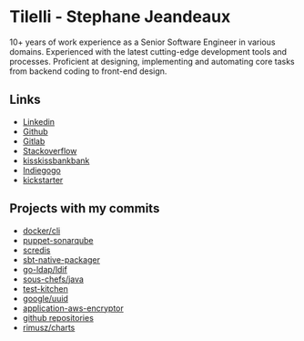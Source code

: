 # Tilelli - Stephane Jeandeaux

10+ years of work experience as a Senior Software Engineer in various domains.
Experienced with the latest cutting-edge development tools and processes.
Proficient at designing, implementing and automating core tasks from backend coding to front-end design.

## Links

- [Linkedin](https://www.linkedin.com/in/stephanejeandeaux)
- [Github](https://github.com/sjeandeaux/)
- [Gitlab](https://gitlab.com/stephane-jeandeaux)
- [Stackoverflow](https://stackoverflow.com/users/4198317/st%C3%A9phane-jeandeaux)
- [kisskissbankbank](https://www.kisskissbankbank.com/fr/users/stephane_jeandeaux)
- [Indiegogo](https://www.indiegogo.com/individuals/4350767)
- [kickstarter](https://www.kickstarter.com/profile/sjeandeaux)

## Projects with my commits

- [docker/cli](https://github.com/docker/cli)
- [puppet-sonarqube](https://github.com/maestrodev/puppet-sonarqube)
- [scredis](https://github.com/Livestream/scredis)
- [sbt-native-packager](https://github.com/sbt/sbt-native-packager)
- [go-ldap/ldif](https://github.com/go-ldap/ldif)
- [sous-chefs/java](https://github.com/sous-chefs/java)
- [test-kitchen](https://github.com/test-kitchen/test-kitchen)
- [google/uuid](https://github.com/google/uuid)
- [application-aws-encryptor](https://bitbucket.org/fxadmin/fxinnovation-common-application-aws-encryptor/src/master/)
- [github repositories](https://github.com/sjeandeaux?utf8=%E2%9C%93&tab=repositories&q=&type=source&language=)
- [rimusz/charts](https://github.com/rimusz/charts)
